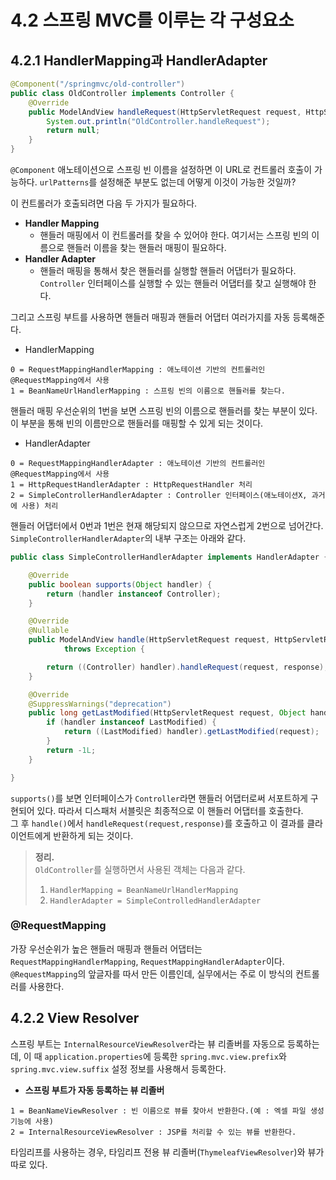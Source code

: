 # 4.2 스프링 MVC를 이루는 각 구성요소


## 4.2.1 HandlerMapping과 HandlerAdapter

```java
@Component("/springmvc/old-controller")
public class OldController implements Controller {
    @Override
    public ModelAndView handleRequest(HttpServletRequest request, HttpServletResponse response) throws Exception {
        System.out.println("OldController.handleRequest");
        return null;
    }
}
```

`@Component` 애노테이션으로 스프링 빈 이름을 설정하면 이 URL로 컨트롤러 호출이 가능하다. `urlPatterns`를 설정해준 부분도 없는데 어떻게 이것이
가능한 것일까?

이 컨트롤러가 호출되려면 다음 두 가지가 필요하다.

- **Handler Mapping**
  - 핸들러 매핑에서 이 컨트롤러를 찾을 수 있어야 한다. 여기서는 스프링 빈의 이름으로 핸들러 이름을 찾는 핸들러 매핑이 필요하다.
- **Handler Adapter**
  - 핸들러 매핑을 통해서 찾은 핸들러를 실행할 핸들러 어댑터가 필요하다. `Controller` 인터페이스를 실행할 수 있는 핸들러 어댑터를 찾고 실행해야 한다.

그리고 스프링 부트를 사용하면 핸들러 매핑과 핸들러 어댑터 여러가지를 자동 등록해준다.

- HandlerMapping
```text
0 = RequestMappingHandlerMapping : 애노테이션 기반의 컨트롤러인 @RequestMapping에서 사용
1 = BeanNameUrlHandlerMapping : 스프링 빈의 이름으로 핸들러를 찾는다.
```

핸들러 매핑 우선순위의 1번을 보면 스프링 빈의 이름으로 핸들러를 찾는 부분이 있다. 이 부분을 통해 빈의 이름만으로 핸들러를 매핑할 수 있게 되는 것이다.

- HandlerAdapter
```text
0 = RequestMappingHandlerAdapter : 애노테이션 기반의 컨트롤러인 @RequestMapping에서 사용
1 = HttpRequestHandlerAdapter : HttpRequestHandler 처리
2 = SimpleControllerHandlerAdapter : Controller 인터페이스(애노테이션X, 과거에 사용) 처리
```

핸들러 어댑터에서 0번과 1번은 현재 해당되지 않으므로 자연스럽게 2번으로 넘어간다.
`SimpleControllerHandlerAdapter`의 내부 구조는 아래와 같다.

```java
public class SimpleControllerHandlerAdapter implements HandlerAdapter {

	@Override
	public boolean supports(Object handler) {
		return (handler instanceof Controller);
	}

	@Override
	@Nullable
	public ModelAndView handle(HttpServletRequest request, HttpServletResponse response, Object handler)
			throws Exception {

		return ((Controller) handler).handleRequest(request, response);
	}

	@Override
	@SuppressWarnings("deprecation")
	public long getLastModified(HttpServletRequest request, Object handler) {
		if (handler instanceof LastModified) {
			return ((LastModified) handler).getLastModified(request);
		}
		return -1L;
	}

}
```

`supports()`를 보면 인터페이스가 `Controller`라면 핸들러 어댑터로써 서포트하게 구현되어 있다. 따라서 디스패처 서블릿은 최종적으로 이 핸들러 어댑터를 호출한다.  
그 후 `handle()`에서 `handleRequest(request,response)`를 호출하고 이 결과를 클라이언트에게 반환하게 되는 것이다.

> **정리.**<br />
> `OldController`를 실행하면서 사용된 객체는 다음과 같다.<br/>
> 1. `HandlerMapping = BeanNameUrlHandlerMapping`<br/>
> 2. `HandlerAdapter = SimpleControlledHandlerAdapter`<br/>


### @RequestMapping

가장 우선순위가 높은 핸들러 매핑과 핸들러 어댑터는 `RequestMappingHandlerMapping`, `RequestMappingHandlerAdapter`이다.
`@RequestMapping`의 앞글자를 따서 만든 이름인데, 실무에서는 주로 이 방식의 컨트롤러를 사용한다.

## 4.2.2 View Resolver

스프링 부트는 `InternalResourceViewResolver`라는 뷰 리졸버를 자동으로 등록하는데, 이 때 `application.properties`에 등록한
`spring.mvc.view.prefix`와 `spring.mvc.view.suffix` 설정 정보를 사용해서 등록한다.

- **스프링 부트가 자동 등록하는 뷰 리졸버**

```text
1 = BeanNameViewResolver : 빈 이름으로 뷰를 찾아서 반환한다.(예 : 엑셀 파일 생성 기능에 사용)
2 = InternalResourceViewResolver : JSP를 처리할 수 있는 뷰를 반환한다.
```

타임리프를 사용하는 경우, 타임리프 전용 뷰 리졸버(`ThymeleafViewResolver`)와 뷰가 따로 있다.



